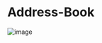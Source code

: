 # Address-Book

![image](https://github.com/YEL-59/Address-Book/assets/69710505/a3ec879b-e06e-423f-8040-f2f3b0ddd04e)
